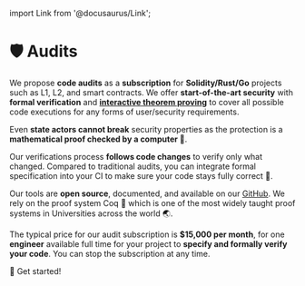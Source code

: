 import Link from '@docusaurus/Link';

# 🛡️ Audits

We propose **code audits** as a **subscription** for **Solidity/Rust/Go** projects such as L1, L2, and smart contracts. We offer **start-of-the-art security** with **formal verification** and **[interactive theorem proving](https://coq.inria.fr/)** to cover all possible code executions for any forms of user/security requirements.

Even **state actors cannot break** security properties as the protection is a **mathematical proof checked by a computer&nbsp;🦸**.

Our verifications process **follows code changes** to verify only what changed. Compared to traditional audits, you can integrate formal specification into your CI to make sure your code stays fully correct&nbsp;🔄.

Our tools are **open source**, documented, and available on our [GitHub](https://github.com/formal-land). We rely on the proof system Coq&nbsp;🐓 which is one of the most widely taught proof systems in Universities across the world&nbsp;🌏.

The typical price for our audit subscription is **$15,000 per month**, for one **engineer** available full time for your project to **specify and formally verify your code**. You can stop the subscription at any time.

<Link
  className="button button--secondary button--lg"
  href="https://n25o5qrzcx2.typeform.com/to/UPZq4O6U">
  <span>🦸&nbsp;Get started!</span>
</Link>

<!-- Contact us on [📧 &#099;&#111;&#110;&#116;&#097;&#099;&#116;&#064;formal&#046;&#108;&#097;&#110;&#100;](mailto:contact@formal.land) to get started! -->
